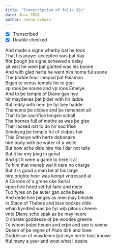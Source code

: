 ```yaml
---
title: "Transcription of folio 32v"
date: June 2018
author: Jenna Schoen
---
```

- [X] Transcribed
- [x] Double checked

And made a signe wherby þat he took  
That his prayer accepted was þat day  
ffor þough þe signe schewed a delay  
ȝit wist he weel þat gũnted was his boone  
And with glad herte he went him home ful soone  
The þridde hour inequal þat Palamon  
Bigan to venus temple for to gon  
vp roos þe soune and vp roos Emelye  
And to þe temple of Diane gan hye  
hir maydenes þat þider with hir ladde  
fful redily with hem þe fyr þey hadde  
Thencens þe cloþes and þe remenant all  
That to þe sacrifice longen schall  
The hornes full of methe as was þe gise  
Ther lacked nat to do hir sacrifise  
Smokyng þe temple ful of cloþes fair̉  
This Emelye with herte debonaire  
hire body with þe water of a welle  
But how sche dide hire rite I dar not telle  
But it be eny þing in gen̔al  
And ȝit it were a game to here it al  
To him that meneþ wel it nere no charge  
But it is good a man be at his large  
hire brighte heer was kempt vntressed al  
A Corone of a grene oke Serial  
vpon hire heed set ful faire and mete  
Tuo fyres on þe auter gan sche beete  
And dede hire þinges as men may biholde  
In Stace of Thebes and þise bookes olde  
whan kyndled was þe fyr wiþ pitous cheere  
vnto Diane sche spak as þe may heere  
O chaste goddesse of þe woodes greene  
To whom boþe heuen and erþe and see is seene  
Queen of þe regne of Pluto dirk and lowe  
Goddesse of maydenes þat myn herte hast knowe  
fful many a yeer and wost what I desire  
